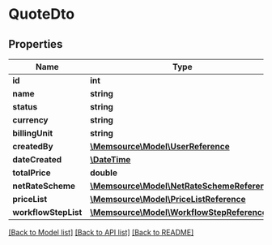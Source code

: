 # QuoteDto

## Properties
Name | Type | Description | Notes
------------ | ------------- | ------------- | -------------
**id** | **int** |  | [optional] 
**name** | **string** |  | [optional] 
**status** | **string** |  | [optional] 
**currency** | **string** |  | [optional] 
**billingUnit** | **string** |  | [optional] 
**createdBy** | [**\Memsource\Model\UserReference**](UserReference.md) |  | [optional] 
**dateCreated** | [**\DateTime**](\DateTime.md) |  | [optional] 
**totalPrice** | **double** |  | [optional] 
**netRateScheme** | [**\Memsource\Model\NetRateSchemeReference**](NetRateSchemeReference.md) |  | [optional] 
**priceList** | [**\Memsource\Model\PriceListReference**](PriceListReference.md) |  | [optional] 
**workflowStepList** | [**\Memsource\Model\WorkflowStepReference[]**](WorkflowStepReference.md) |  | [optional] 

[[Back to Model list]](../README.md#documentation-for-models) [[Back to API list]](../README.md#documentation-for-api-endpoints) [[Back to README]](../README.md)


